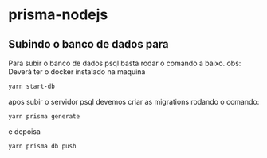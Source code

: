 # prisma-nodejs

## Subindo o banco de dados para
Para subir o banco de dados psql basta rodar o comando a baixo.
obs: Deverá ter o docker instalado na maquina

```md
yarn start-db
```

apos subir o servidor psql devemos criar as migrations rodando o comando:
```md
yarn prisma generate
```
e depoisa
```md
yarn prisma db push
```